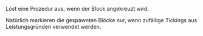 Löst eine Prozedur aus, wenn der Block angekreuzt wird.

Natürlich markieren die gespawnten Blöcke nur, wenn zufällige Tickings aus Leistungsgründen verwendet werden.
